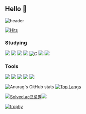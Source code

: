 ## Hello 👋
![header](https://capsule-render.vercel.app/api?type=waving&color=auto&height=300&section=header&text=In%20seong's%20Studyspace&fontSize=70)

<!--
**ois0886/ois0886** is a ✨ _special_ ✨ repository because its `README.md` (this file) appears on your GitHub profile.

Here are some ideas to get you started:

- 🔭 I’m currently working on ...
- 🌱 I’m currently learning ...
- 👯 I’m looking to collaborate on ...
- 🤔 I’m looking for help with ...
- 💬 Ask me about ...
- 📫 How to reach me: ...
- 😄 Pronouns: ...
- ⚡ Fun fact: ...
-->
[![Hits](https://hits.seeyoufarm.com/api/count/incr/badge.svg?url=https%3A%2F%2Fgithub.com%2Fois0886&count_bg=%233D83D7&title_bg=%232AB0A5&icon=&icon_color=%23E7E7E7&title=hits&edge_flat=false)](https://hits.seeyoufarm.com)

### Studying
<img src="https://img.shields.io/badge/Kotlin-7F52FF?style=for-the-badge&logo=Kotlin&logoColor=white"/> <img src="https://img.shields.io/badge/JAVA-007396.svg?style=for-the-badge&logo=JAVA&logoColor=black"> <img src="https://img.shields.io/badge/Python-3776AB?style=for-the-badge&logo=python&logoColor=white"/> <img src="https://img.shields.io/badge/github-181717?style=for-the-badge&logo=github&logoColor=white"> <img alt="C" src ="https://img.shields.io/badge/C-A8B9CC.svg?&style=for-the-badge&logo=C&logoColor=black"/> <img src ="https://img.shields.io/badge/C++-00599C.svg?&style=for-the-badge&logo=C%2B%2B&logoColor=white"/> <img src="https://img.shields.io/badge/linux-FCC624?style=for-the-badge&logo=linux&logoColor=black">


### Tools
<img src="https://img.shields.io/badge/git-F05032?style=for-the-badge&logo=git&logoColor=white"> <img src="https://img.shields.io/badge/Eclipse-2C2255.svg?style=for-the-badge&logo=Eclipse%20IDE&logoColor=white"> <img src="https://img.shields.io/badge/Visual%20Studio%20Code-007ACC.svg?style=for-the-badge&logo=Visual%20Studio%20Code&logoColor=white"> <img src="https://img.shields.io/badge/Android%20Studio-3DDC84.svg?style=for-the-badge&logo=Android%20Studio&logoColor=white"> <img src="https://img.shields.io/badge/IntelliJ%20IDEA-000000.svg?style=for-the-badge&logo=IntelliJ%20IDEA&logoColor=white">

![Anurag's GitHub stats](https://github-readme-stats.vercel.app/api?username=ois0886&show_icons=true&theme=dark) [![Top Langs](https://github-readme-stats.vercel.app/api/top-langs/?username=ois0886&layout=compact&theme=dark&langs_count=10)](https://github.com/anuraghazra/github-readme-stats)

[![Solved.ac프로필](http://mazassumnida.wtf/api/v2/generate_badge?boj=ois0886)](https://solved.ac/ois0886)<img src="http://mazandi.herokuapp.com/api?handle=ois0886&theme=warm"/>

[![trophy](https://github-profile-trophy.vercel.app/?username=ois0886)](https://github.com/ryo-ma/github-profile-trophy)
